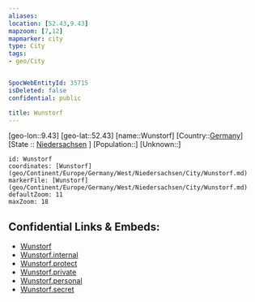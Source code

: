 ```yaml
---
aliases: 
location: [52.43,9.43]
mapzoom: [7,12] 
mapmarker: city 
type: City
tags:
- geo/City


SpocWebEntityId: 35715
isDeleted: false
confidential: public

title: Wunstorf
---
```

[geo-lon::9.43]
[geo-lat::52.43]
[name::Wunstorf]
[Country::[Germany](geo/Continent/Europe/Germany.md)]
[State :: [Niedersachsen](geo/Continent/Europe/Germany/West/Niedersachsen.md) ]
[Population::]
[Unknown::]


```leaflet
id: Wunstorf
coordinates: [Wunstorf](geo/Continent/Europe/Germany/West/Niedersachsen/City/Wunstorf.md)
markerFile: [Wunstorf](geo/Continent/Europe/Germany/West/Niedersachsen/City/Wunstorf.md)
defaultZoom: 11 
maxZoom: 18
```


## Confidential Links & Embeds: 
- [Wunstorf](../../../../../../../../_public/geo/Continent/Europe/Germany/West/Niedersachsen/City/Wunstorf.md) 
- [Wunstorf.internal](../../../../../../../../_internal/geo/Continent/Europe/Germany/West/Niedersachsen/City/Wunstorf.internal.md) 
- [Wunstorf.protect](../../../../../../../../_protect/geo/Continent/Europe/Germany/West/Niedersachsen/City/Wunstorf.protect.md) 
- [Wunstorf.private](../../../../../../../../_private/geo/Continent/Europe/Germany/West/Niedersachsen/City/Wunstorf.private.md) 
- [Wunstorf.personal](../../../../../../../../_personal/geo/Continent/Europe/Germany/West/Niedersachsen/City/Wunstorf.personal.md) 
- [Wunstorf.secret](../../../../../../../../_secret/geo/Continent/Europe/Germany/West/Niedersachsen/City/Wunstorf.secret.md) 
